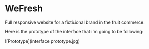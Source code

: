 # WeFresh
Full responsive website for a ficticional brand in the fruit commerce.

Here is the prototype of the interface that i'm going to be following:

![Prototype](interface prototype.jpg)
